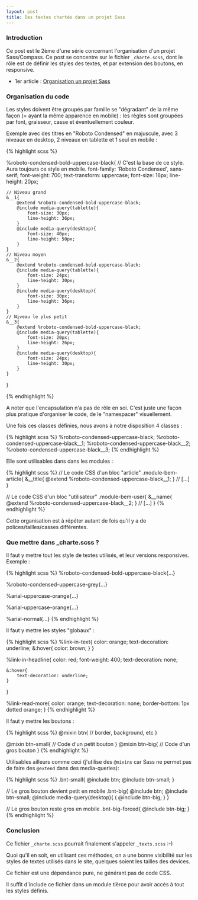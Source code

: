 ```yaml
---
layout: post
title: Des textes chartés dans un projet Sass
---
```


### Introduction


Ce post est le 2ème d'une série concernant l'organisation d'un projet Sass/Compass. Ce post se concentre sur le fichier ``_charte.scss``, dont le rôle est de définir les styles des textes, et par extension des boutons, en responsive.

- 1er article : [Organisation un projet Sass](/architecture-projet-sass)


### Organisation du code


Les styles doivent être groupés par famille se "dégradant" de la même façon (= ayant la même apparence en mobile) : les règles sont groupées par font, graisseur, casse et éventuellement couleur.

Exemple avec des titres en "Roboto Condensed" en majuscule, avec 3 niveaux en desktop, 2 niveaux en tablette et 1 seul en mobile :

{% highlight scss %}


%roboto-condensed-bold-uppercase-black{
    // C'est la base de ce style. Aura toujours ce style en mobile.
    font-family: 'Roboto Condensed', sans-serif;
    font-weight: 700;
    text-transform: uppercase;
    font-size: 16px;
    line-height: 20px;
    
    // Niveau grand
    &__1{
        @extend %roboto-condensed-bold-uppercase-black;
        @include media-query(tablette){
            font-size: 30px;
            line-height: 36px;
        }
        @include media-query(desktop){
            font-size: 40px;
            line-height: 50px;
        }
    }
    // Niveau moyen
    &__2{
        @extend %roboto-condensed-bold-uppercase-black;
        @include media-query(tablette){
            font-size: 24px;
            line-height: 30px;
        }
        @include media-query(desktop){
            font-size: 30px;
            line-height: 36px;
        }
    }
    // Niveau le plus petit
    &__3{
        @extend %roboto-condensed-bold-uppercase-black;
        @include media-query(tablette){
            font-size: 20px;
            line-height: 26px;
        }
        @include media-query(desktop){
            font-size: 24px;
            line-height: 30px;
        }
    }
}
    
{% endhighlight %}

A noter que l'encapsulation n'a pas de rôle en soi. C'est juste une façon plus pratique d'organiser le code, de le "namespacer" visuellement.

Une fois ces classes définies, nous avons à  notre disposition 4 classes : 

{% highlight scss %}
%roboto-condensed-uppercase-black;
%roboto-condensed-uppercase-black__1;
%roboto-condensed-uppercase-black__2;
%roboto-condensed-uppercase-black__3;
{% endhighlight %}
    

Elle sont utilisables dans dans les modules :

{% highlight scss %}
// Le code CSS d'un bloc "article"
.module-bem-article{
    &__title{
        @extend %roboto-condensed-uppercase-black__1;
    }
    // [...]
}

// Le code CSS d'un bloc "utilisateur"
.module-bem-user{
    &__name{
        @extend %roboto-condensed-uppercase-black__2;
    }
    // [...]
}
{% endhighlight %}

Cette organisation est à répéter autant de fois qu'il y a de polices/tailles/casses différentes.


### Que mettre dans _charte.scss ?


Il faut y mettre tout les style de textes utilisés, et leur versions responsives. Exemple : 

{% highlight scss %}
%roboto-condensed-bold-uppercase-black{...}

%roboto-condensed-uppercase-grey{...}

%arial-uppercase-orange{...}

%arial-uppercase-orange{...}

%arial-normal{...}
{% endhighlight %}


Il faut y mettre les styles "globaux" :


{% highlight scss %}
%link-in-text{
    color: orange;
    text-decoration: underline;
    &:hover{
        color: brown;
    }
}

%link-in-headline{
    color: red;
    font-weight: 400;
    text-decoration: none;
    
    &:hover{
        text-decoration: underline;
    }
}

%link-read-more{
    color: orange;
    text-decoration: none;
    border-bottom: 1px dotted orange;
}
{% endhighlight %}

Il faut y mettre les boutons :

{% highlight scss %}
@mixin btn{
    // border, background, etc
}

@mixin btn-small{
    // Code d'un petit bouton
}
@mixin btn-big{
    // Code d'un gros bouton
}
{% endhighlight %}

Utilisables ailleurs comme ceci (j'utilise des ``@mixins`` car Sass ne permet pas de faire des ``@extend`` dans des media-queries):


{% highlight scss %}
.bnt-small{
    @include btn;
    @include btn-small;
}

// Le gros bouton devient petit en mobile
.bnt-big{
    @include btn;
    @include btn-small;
    @include media-query(desktop){ (
        @include btn-big;
    }
}

// Le gros bouton reste gros en mobile
.bnt-big-forced{
    @include btn-big;
}
{% endhighlight %}


### Conclusion


Ce fichier ``_charte.scss`` pourrait finalement s'appeler ``_texts.scss`` :-)

Quoi qu'il en soit, en utilisant ces méthodes, on a une bonne visibilité sur les styles de textes utilisés dans le site, quelques soient les tailles des devices.

Ce fichier est une dépendance pure, ne générant pas de code CSS.

Il suffit d'include ce fichier dans un module tièrce pour avoir accès à tout les styles définis.


